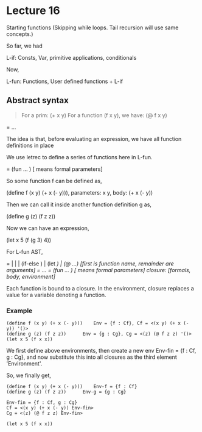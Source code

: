 # Lecture 16

Starting functions (Skipping while loops. Tail recursion will use same concepts.)

So far, we had

L-if: Consts, Var, primitive applications, conditionals

Now,

L-fun: Functions, User defined functions + L-if

## Abstract syntax

> For a prim: (+ x y)
> For a function (f x y), we have: (@ f x y)

<pgm> = <f-def> <f-def>... <exp>

The idea is that, before evaluating an expression, we have all function definitions in place

We use letrec to define a series of functions here in L-fun.

<f-def> = (fun <f-name> <formal>... <body>) [<formal> means formal parameters]

So some function f can be defined as,

(define f (x y) (+ x (- y))), parameters: x y, body: (+ x (- y))

Then we can call it inside another function definition g as,

(define g (z) (f z z))

Now we can have an expression,

(let x 5 (f (g 3) 4))

For L-fun AST,

<exp> = <const> | <varref> | <prim> | (if-else <exp> <exp> <exp>) | (let <var> <exp> <exp>)
	| (@ <exp> <exp>...) [first <exp> is function name, remainder are arguments]
<pgm> = <f-def> <f-def>... <exp>
<f-def> = (fun <f-name> <formal>... <body>) [<formal> means formal parameters]
closure: [formals, body, environment]

Each function is bound to a closure. In the environment, closure replaces a value for a variable denoting a function.

### Example

```
(define f (x y) (+ x (- y)))	Env = {f : Cf}, Cf = <(x y) (+ x (- y)) '()>
(define g (z) (f z z))		Env = {g : Cg}, Cg = <(z) (@ f z z) '()>
(let x 5 (f x x))
```

We first define above environments, then create a new env Env-fin = {f : Cf, g : Cg}, and now substitute this into all closures as the third element 'Environment'.

So, we finally get,

```
(define f (x y) (+ x (- y)))	Env-f = {f : Cf}
(define g (z) (f z z))		Env-g = {g : Cg}

Env-fin = {f : Cf, g : Cg}
Cf = <(x y) (+ x (- y)) Env-fin>
Cg = <(z) (@ f z z) Env-fin>

(let x 5 (f x x))
```






